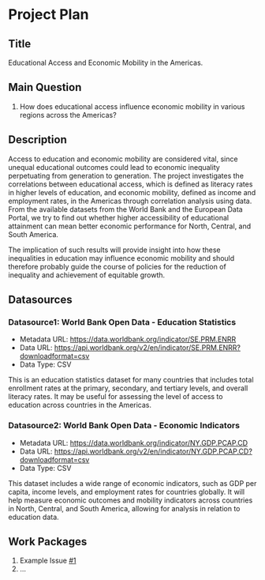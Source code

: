 # Project Plan

## Title
<!-- Give your project a short title. -->
Educational Access and Economic Mobility in the Americas.

## Main Question

<!-- Think about one main question you want to answer based on the data. -->
1. How does educational access influence economic mobility in various regions across the Americas?

## Description

<!-- Describe your data science project in max. 200 words. Consider writing about why and how you attempt it. -->
Access to education and economic mobility are considered vital, since unequal educational outcomes could lead to economic inequality perpetuating from generation to generation. The project investigates the correlations between educational access, which is defined as literacy rates in higher levels of education, and economic mobility, defined as income and employment rates, in the Americas through correlation analysis using data. From the available datasets from the World Bank and the European Data Portal, we try to find out whether higher accessibility of educational attainment can mean better economic performance for North, Central, and South America.

The implication of such results will provide insight into how these inequalities in education may influence economic mobility and should therefore probably guide the course of policies for the reduction of inequality and achievement of equitable growth.

## Datasources

<!-- Describe each datasources you plan to use in a section. Use the prefic "DatasourceX" where X is the id of the datasource. -->

### Datasource1: World Bank Open Data - Education Statistics
* Metadata URL: https://data.worldbank.org/indicator/SE.PRM.ENRR
* Data URL: https://api.worldbank.org/v2/en/indicator/SE.PRM.ENRR?downloadformat=csv
* Data Type: CSV

This is an education statistics dataset for many countries that includes total enrollment rates at the primary, secondary, and tertiary levels, and overall literacy rates. It may be useful for assessing the level of access to education across countries in the Americas.

### Datasource2: World Bank Open Data - Economic Indicators
* Metadata URL: https://data.worldbank.org/indicator/NY.GDP.PCAP.CD
* Data URL: https://api.worldbank.org/v2/en/indicator/NY.GDP.PCAP.CD?downloadformat=csv
* Data Type: CSV

This dataset includes a wide range of economic indicators, such as GDP per capita, income levels, and employment rates for countries globally. It will help measure economic outcomes and mobility indicators across countries in North, Central, and South America, allowing for analysis in relation to education data.

## Work Packages

<!-- List of work packages ordered sequentially, each pointing to an issue with more details. -->

1. Example Issue [#1][i1]
2. ...

[i1]: https://github.com/jvalue/made-template/issues/1